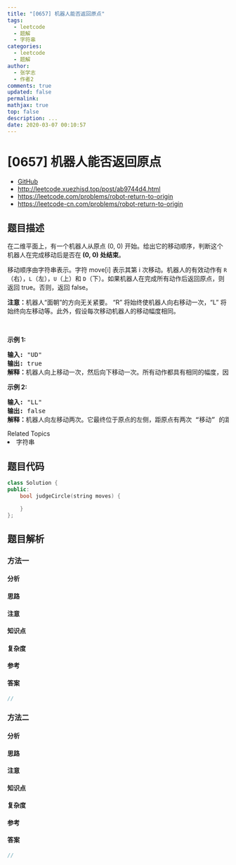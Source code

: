 ```yaml
---
title: "[0657] 机器人能否返回原点"
tags:
  - leetcode
  - 题解
  - 字符串
categories:
  - leetcode
  - 题解
author:
  - 张学志
  - 作者2
comments: true
updated: false
permalink:
mathjax: true
top: false
description: ...
date: 2020-03-07 00:10:57
---
```



# [0657] 机器人能否返回原点
* [GitHub](https://github.com/algoboy101/LeetCodeCrowdsource/tree/master/_posts/QA/%5B0657%5D%20%E6%9C%BA%E5%99%A8%E4%BA%BA%E8%83%BD%E5%90%A6%E8%BF%94%E5%9B%9E%E5%8E%9F%E7%82%B9.md)
* http://leetcode.xuezhisd.top/post/ab9744d4.html
* https://leetcode.com/problems/robot-return-to-origin
* https://leetcode-cn.com/problems/robot-return-to-origin


## 题目描述

<p>在二维平面上，有一个机器人从原点 (0, 0) 开始。给出它的移动顺序，判断这个机器人在完成移动后是否在<strong>&nbsp;(0, 0) 处结束</strong>。</p>

<p>移动顺序由字符串表示。字符 move[i] 表示其第 i 次移动。机器人的有效动作有&nbsp;<code>R</code>（右），<code>L</code>（左），<code>U</code>（上）和 <code>D</code>（下）。如果机器人在完成所有动作后返回原点，则返回 true。否则，返回 false。</p>

<p><strong>注意：</strong>机器人&ldquo;面朝&rdquo;的方向无关紧要。 &ldquo;R&rdquo; 将始终使机器人向右移动一次，&ldquo;L&rdquo; 将始终向左移动等。此外，假设每次移动机器人的移动幅度相同。</p>

<p>&nbsp;</p>

<p><strong>示例 1:</strong></p>

<pre><strong>输入:</strong> &quot;UD&quot;
<strong>输出:</strong> true
<strong>解释：</strong>机器人向上移动一次，然后向下移动一次。所有动作都具有相同的幅度，因此它最终回到它开始的原点。因此，我们返回 true。</pre>

<p><strong>示例 2:</strong></p>

<pre><strong>输入:</strong> &quot;LL&quot;
<strong>输出:</strong> false
<strong>解释：</strong>机器人向左移动两次。它最终位于原点的左侧，距原点有两次 &ldquo;移动&rdquo; 的距离。我们返回 false，因为它在移动结束时没有返回原点。</pre>
<div><div>Related Topics</div><div><li>字符串</li></div></div>


## 题目代码

```cpp
class Solution {
public:
    bool judgeCircle(string moves) {

    }
};
```


## 题目解析


### 方法一

#### 分析

#### 思路

#### 注意

#### 知识点

#### 复杂度

#### 参考

#### 答案

```cpp
//
```


### 方法二

#### 分析

#### 思路

#### 注意

#### 知识点

#### 复杂度

#### 参考

#### 答案

```cpp
//
```


